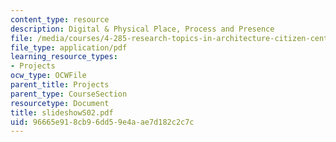 ```yaml
---
content_type: resource
description: Digital & Physical Place, Process and Presence
file: /media/courses/4-285-research-topics-in-architecture-citizen-centered-design-of-open-governance-systems-fall-2002/96665e918cb96dd59e4aae7d182c2c7c_slideshowS02.pdf
file_type: application/pdf
learning_resource_types:
- Projects
ocw_type: OCWFile
parent_title: Projects
parent_type: CourseSection
resourcetype: Document
title: slideshowS02.pdf
uid: 96665e91-8cb9-6dd5-9e4a-ae7d182c2c7c
---
```


